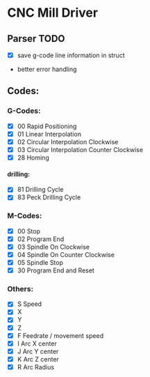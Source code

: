 # CNC Mill Driver

## Parser TODO

- [x] save g-code line information in struct
- better error handling

## Codes:
### G-Codes:
- [x] 00 Rapid Positioning
- [x] 01 Linear Interpolation
- [x] 02 Circular Interpolation Clockwise
- [x] 03 Circular Interpolation Counter Clockwise
- [x] 28 Homing

#### drilling:
- [x] 81 Drilling Cycle
- [x] 83 Peck Drilling Cycle

### M-Codes:
- [x] 00 Stop
- [x] 02 Program End
- [x] 03 Spindle On Clockwise
- [x] 04 Spindle On Counter Clockwise
- [x] 05 Spindle Stop
- [x] 30 Program End and Reset

### Others:
- [x] S  Speed
- [x] X
- [x] Y
- [x] Z
- [x] F Feedrate / movement speed
- [x] I  Arc X center
- [x] J  Arc Y center
- [x] K  Arc Z center
- [x] R  Arc Radius